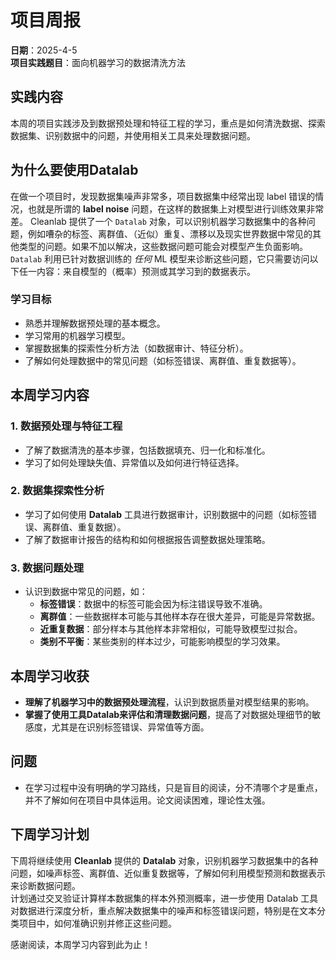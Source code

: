 # 项目周报

**日期**：2025-4-5  
**项目实践题目**：面向机器学习的数据清洗方法

## 实践内容

本周的项目实践涉及到数据预处理和特征工程的学习，重点是如何清洗数据、探索数据集、识别数据中的问题，并使用相关工具来处理数据问题。

## 为什么要使用Datalab

在做一个项目时，发现数据集噪声非常多，项目数据集中经常出现 label 错误的情况，也就是所谓的 **label noise** 问题，在这样的数据集上对模型进行训练效果非常差。  Cleanlab 提供了一个 `Datalab` 对象，可以识别机器学习数据集中的各种问题，例如嘈杂的标签、离群值、（近似）重复、漂移以及现实世界数据中常见的其他类型的问题。如果不加以解决，这些数据问题可能会对模型产生负面影响。`Datalab` 利用已针对数据训练的 *任何* ML 模型来诊断这些问题，它只需要访问以下任一内容：来自模型的（概率）预测或其学习到的数据表示。

### 学习目标

- 熟悉并理解数据预处理的基本概念。
- 学习常用的机器学习模型。
- 掌握数据集的探索性分析方法（如数据审计、特征分析）。
- 了解如何处理数据中的常见问题（如标签错误、离群值、重复数据等）。

## 本周学习内容

### 1. **数据预处理与特征工程**

- 了解了数据清洗的基本步骤，包括数据填充、归一化和标准化。
- 学习了如何处理缺失值、异常值以及如何进行特征选择。

### 2. **数据集探索性分析**

- 学习了如何使用 **Datalab** 工具进行数据审计，识别数据中的问题（如标签错误、离群值、重复数据）。
- 了解了数据审计报告的结构和如何根据报告调整数据处理策略。

### 3. **数据问题处理**

- 认识到数据中常见的问题，如：
  - **标签错误**：数据中的标签可能会因为标注错误导致不准确。
  - **离群值**：一些数据样本可能与其他样本存在很大差异，可能是异常数据。
  - **近重复数据**：部分样本与其他样本非常相似，可能导致模型过拟合。
  - **类别不平衡**：某些类别的样本过少，可能影响模型的学习效果。

## 本周学习收获

- **理解了机器学习中的数据预处理流程**，认识到数据质量对模型结果的影响。
- **掌握了使用工具Datalab来评估和清理数据问题**，提高了对数据处理细节的敏感度，尤其是在识别标签错误、异常值等方面。

## 问题

- 在学习过程中没有明确的学习路线，只是盲目的阅读，分不清哪个才是重点，并不了解如何在项目中具体运用。论文阅读困难，理论性太强。

## 下周学习计划

下周将继续使用 **Cleanlab** 提供的 **Datalab** 对象，识别机器学习数据集中的各种问题，如噪声标签、离群值、近似重复数据等，了解如何利用模型预测和数据表示来诊断数据问题。  
计划通过交叉验证计算样本数据集的样本外预测概率，进一步使用 Datalab 工具对数据进行深度分析，重点解决数据集中的噪声和标签错误问题，特别是在文本分类项目中，如何准确识别并修正这些问题。

感谢阅读，本周学习内容到此为止！
